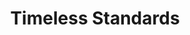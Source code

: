 ---
ee_id_thing: '2222'
site: '1'
type: '2'
inv_num: 2012-058
url: 2012-058-timeless-standards
title: Timeless Standards
year: '2012'
display_year: '2012'
medium: Inkjet on Canvas
dims: 56 x 40 inches
pitch: ''
ps: ''
live_url: ''
related: ''
youtube: ''
related_code: ''
imgs: timeless-standards-2012-058-full-1-database-Lisson.jpg
subheading: ''
download: ''
add_credit: ''
commission: ''
layout: things-i-made
---